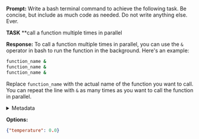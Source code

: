 **Prompt:**
Write a bash terminal command to achieve the following task.
Be concise, but include as much code as needed. Do not write anything else. Ever.

**TASK**
**call a function multiple times in parallel


**Response:**
To call a function multiple times in parallel, you can use the `&` operator in bash to run the function in the background. Here's an example:

```bash
function_name &
function_name &
function_name &
```

Replace `function_name` with the actual name of the function you want to call. You can repeat the line with `&` as many times as you want to call the function in parallel.

<details><summary>Metadata</summary>

- Duration: 2299 ms
- Datetime: 2024-01-05T18:46:28.872211
- Model: gpt-3.5-turbo-0613

</details>

**Options:**
```json
{"temperature": 0.0}
```

